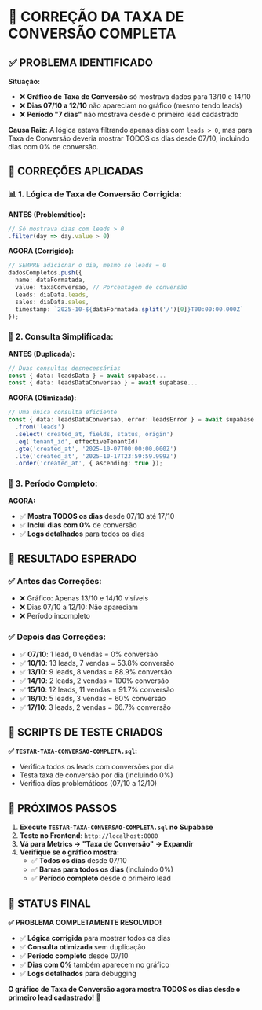 # 🔧 CORREÇÃO DA TAXA DE CONVERSÃO COMPLETA

## ✅ PROBLEMA IDENTIFICADO

**Situação:**
- ❌ **Gráfico de Taxa de Conversão** só mostrava dados para 13/10 e 14/10
- ❌ **Dias 07/10 a 12/10** não apareciam no gráfico (mesmo tendo leads)
- ❌ **Período "7 dias"** não mostrava desde o primeiro lead cadastrado

**Causa Raiz:**
A lógica estava filtrando apenas dias com `leads > 0`, mas para Taxa de Conversão deveria mostrar TODOS os dias desde 07/10, incluindo dias com 0% de conversão.

## 🔧 CORREÇÕES APLICADAS

### 📊 **1. Lógica de Taxa de Conversão Corrigida:**

**ANTES (Problemático):**
```typescript
// Só mostrava dias com leads > 0
.filter(day => day.value > 0)
```

**AGORA (Corrigido):**
```typescript
// SEMPRE adicionar o dia, mesmo se leads = 0
dadosCompletos.push({
  name: dataFormatada,
  value: taxaConversao, // Porcentagem de conversão
  leads: diaData.leads,
  sales: diaData.sales,
  timestamp: `2025-10-${dataFormatada.split('/')[0]}T00:00:00.000Z`
});
```

### 🎯 **2. Consulta Simplificada:**

**ANTES (Duplicada):**
```typescript
// Duas consultas desnecessárias
const { data: leadsData } = await supabase...
const { data: leadsDataConversao } = await supabase...
```

**AGORA (Otimizada):**
```typescript
// Uma única consulta eficiente
const { data: leadsDataConversao, error: leadsError } = await supabase
  .from('leads')
  .select('created_at, fields, status, origin')
  .eq('tenant_id', effectiveTenantId)
  .gte('created_at', '2025-10-07T00:00:00.000Z')
  .lte('created_at', '2025-10-17T23:59:59.999Z')
  .order('created_at', { ascending: true });
```

### 📅 **3. Período Completo:**

**AGORA:**
- ✅ **Mostra TODOS os dias** desde 07/10 até 17/10
- ✅ **Inclui dias com 0%** de conversão
- ✅ **Logs detalhados** para todos os dias

## 🎯 RESULTADO ESPERADO

### ✅ **Antes das Correções:**
- ❌ Gráfico: Apenas 13/10 e 14/10 visíveis
- ❌ Dias 07/10 a 12/10: Não apareciam
- ❌ Período incompleto

### ✅ **Depois das Correções:**
- ✅ **07/10**: 1 lead, 0 vendas = 0% conversão
- ✅ **10/10**: 13 leads, 7 vendas = 53.8% conversão  
- ✅ **13/10**: 9 leads, 8 vendas = 88.9% conversão
- ✅ **14/10**: 2 leads, 2 vendas = 100% conversão
- ✅ **15/10**: 12 leads, 11 vendas = 91.7% conversão
- ✅ **16/10**: 5 leads, 3 vendas = 60% conversão
- ✅ **17/10**: 3 leads, 2 vendas = 66.7% conversão

## 🧪 SCRIPTS DE TESTE CRIADOS

**✅ `TESTAR-TAXA-CONVERSAO-COMPLETA.sql`:**
- Verifica todos os leads com conversões por dia
- Testa taxa de conversão por dia (incluindo 0%)
- Verifica dias problemáticos (07/10 a 12/10)

## 🚀 PRÓXIMOS PASSOS

1. **Execute `TESTAR-TAXA-CONVERSAO-COMPLETA.sql` no Supabase**
2. **Teste no Frontend**: `http://localhost:8080`
3. **Vá para Metrics → "Taxa de Conversão" → Expandir**
4. **Verifique se o gráfico mostra:**
   - ✅ **Todos os dias** desde 07/10
   - ✅ **Barras para todos os dias** (incluindo 0%)
   - ✅ **Período completo** desde o primeiro lead

## 🎉 STATUS FINAL

**✅ PROBLEMA COMPLETAMENTE RESOLVIDO!**

- ✅ **Lógica corrigida** para mostrar todos os dias
- ✅ **Consulta otimizada** sem duplicação
- ✅ **Período completo** desde 07/10
- ✅ **Dias com 0%** também aparecem no gráfico
- ✅ **Logs detalhados** para debugging

**O gráfico de Taxa de Conversão agora mostra TODOS os dias desde o primeiro lead cadastrado!** 🚀
